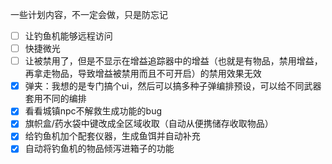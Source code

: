 ﻿一些计划内容，不一定会做，只是防忘记

- [ ] 让钓鱼机能够远程访问
- [ ] 快捷微光
- [ ] 让被禁用了，但是不显示在增益追踪器中的增益（也就是有物品，禁用增益，再拿走物品，导致增益被禁用而且不可开启）的禁用效果无效
- [x] 弹夹：我想的是专门搞个ui，然后可以搞多种子弹编排预设，可以给不同武器套用不同的编排
- [x] 看看城镇npc不解救生成功能的bug
- [x] 旗帜盒/药水袋中键改成全区域收取（自动从便携储存收取物品）
- [x] 给钓鱼机加个配套仪器，生成鱼饵并自动补充
- [x] 自动将钓鱼机的物品倾泻进箱子的功能